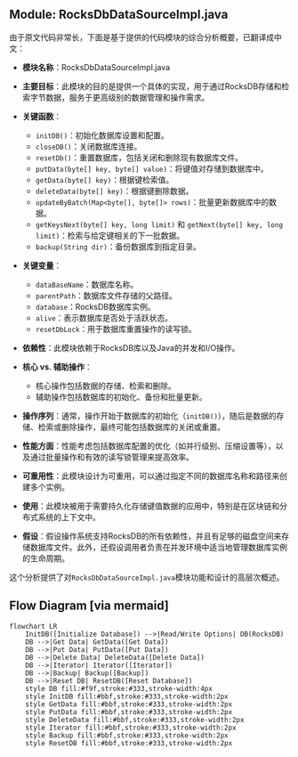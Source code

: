 ## Module: RocksDbDataSourceImpl.java
由于原文代码非常长，下面是基于提供的代码模块的综合分析概要，已翻译成中文：

- **模块名称**：RocksDbDataSourceImpl.java

- **主要目标**：此模块的目的是提供一个具体的实现，用于通过RocksDB存储和检索字节数据，服务于更高级别的数据管理和操作需求。

- **关键函数**：
  - `initDB()`：初始化数据库设置和配置。
  - `closeDB()`：关闭数据库连接。
  - `resetDb()`：重置数据库，包括关闭和删除现有数据库文件。
  - `putData(byte[] key, byte[] value)`：将键值对存储到数据库中。
  - `getData(byte[] key)`：根据键检索值。
  - `deleteData(byte[] key)`：根据键删除数据。
  - `updateByBatch(Map<byte[], byte[]> rows)`：批量更新数据库中的数据。
  - `getKeysNext(byte[] key, long limit)` 和 `getNext(byte[] key, long limit)`：检索与给定键相关的下一批数据。
  - `backup(String dir)`：备份数据库到指定目录。

- **关键变量**：
  - `dataBaseName`：数据库名称。
  - `parentPath`：数据库文件存储的父路径。
  - `database`：RocksDB数据库实例。
  - `alive`：表示数据库是否处于活跃状态。
  - `resetDbLock`：用于数据库重置操作的读写锁。

- **依赖性**：此模块依赖于RocksDB库以及Java的并发和I/O操作。

- **核心 vs. 辅助操作**：
  - 核心操作包括数据的存储、检索和删除。
  - 辅助操作包括数据库的初始化、备份和批量更新。

- **操作序列**：通常，操作开始于数据库的初始化（`initDB()`），随后是数据的存储、检索或删除操作，最终可能包括数据库的关闭或重置。

- **性能方面**：性能考虑包括数据库配置的优化（如并行级别、压缩设置等），以及通过批量操作和有效的读写锁管理来提高效率。

- **可重用性**：此模块设计为可重用，可以通过指定不同的数据库名称和路径来创建多个实例。

- **使用**：此模块被用于需要持久化存储键值数据的应用中，特别是在区块链和分布式系统的上下文中。

- **假设**：假设操作系统支持RocksDB的所有依赖性，并且有足够的磁盘空间来存储数据库文件。此外，还假设调用者负责在并发环境中适当地管理数据库实例的生命周期。

这个分析提供了对`RocksDbDataSourceImpl.java`模块功能和设计的高层次概述。
## Flow Diagram [via mermaid]
```mermaid
flowchart LR
    InitDB([Initialize Database]) -->|Read/Write Options| DB(RocksDB)
    DB -->|Get Data| GetData([Get Data])
    DB -->|Put Data| PutData([Put Data])
    DB -->|Delete Data| DeleteData([Delete Data])
    DB -->|Iterator| Iterator([Iterator])
    DB -->|Backup| Backup([Backup])
    DB -->|Reset DB| ResetDB([Reset Database])
    style DB fill:#f9f,stroke:#333,stroke-width:4px
    style InitDB fill:#bbf,stroke:#333,stroke-width:2px
    style GetData fill:#bbf,stroke:#333,stroke-width:2px
    style PutData fill:#bbf,stroke:#333,stroke-width:2px
    style DeleteData fill:#bbf,stroke:#333,stroke-width:2px
    style Iterator fill:#bbf,stroke:#333,stroke-width:2px
    style Backup fill:#bbf,stroke:#333,stroke-width:2px
    style ResetDB fill:#bbf,stroke:#333,stroke-width:2px
```
